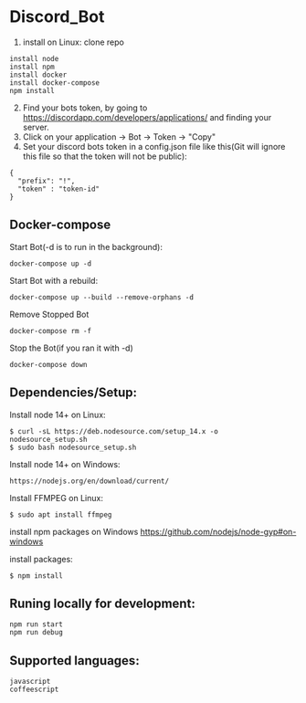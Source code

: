 # Discord_Bot
1. install on Linux:
clone repo
```
install node
install npm
install docker
install docker-compose
npm install
```

2. Find your bots token, by going to https://discordapp.com/developers/applications/ and finding your server.
3. Click on your application -> Bot -> Token -> "Copy"
4. Set your discord bots token in a config.json file like this(Git will ignore this file so that the token will not be public): 

```
{
  "prefix": "!",
  "token" : "token-id"
}
```

## Docker-compose
Start Bot(-d is to run in the background): 
```
docker-compose up -d
```
Start Bot with a rebuild: 
```
docker-compose up --build --remove-orphans -d
```
Remove Stopped Bot 
```
docker-compose rm -f
```
Stop the Bot(if you ran it with -d) 
```
docker-compose down
```

## Dependencies/Setup:

Install node 14+ on Linux:
```
$ curl -sL https://deb.nodesource.com/setup_14.x -o nodesource_setup.sh
$ sudo bash nodesource_setup.sh   
```
Install node 14+ on Windows:
```
https://nodejs.org/en/download/current/
```

Install FFMPEG on Linux:
```
$ sudo apt install ffmpeg                                              
```

install npm packages on Windows
https://github.com/nodejs/node-gyp#on-windows

install packages:
```
$ npm install
```

## Runing locally for development:
```
npm run start
npm run debug
```

## Supported languages:
```
javascript
coffeescript
```